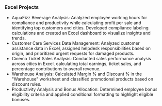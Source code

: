 ### Excel Projects
*	AquaFizz Beverage Analysis: Analyzed employee working hours for compliance and productivity while calculating profit per sale and identifying top customers and cities. Developed compliance labeling calculations and created an Excel dashboard to visualize insights and trends.
*	Customer Care Services Data Management: Analyzed customer assistance data in Excel, assigned helpdesk responsibilities based on origin, and prioritized urgent requests for damaged products.
*	Cinema Ticket Sales Analysis: Conducted sales performance analysis across cities in Excel, calculating total earnings, ticket sales, and percentage contributions to overall revenue.
*	Warehouse Analysis: Calculated Margin % and Discount % in the "Warehouse" worksheet and classified promotional products based on discount rules.
* Productivity Analysis and Bonus Allocation: Determined employee bonus eligibility criteria and applied conditional formatting to highlight eligible bonuses.
